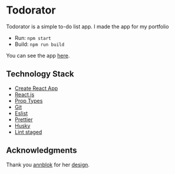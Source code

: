 # Todorator

Todorator is a simple to-do list app. I made the app for my portfolio

- Run: `npm start`
- Build: `npm run build`

You can see the app [here](https://timur-svoboda.github.io/Todorator/).

## Technology Stack

- [Create React App](https://create-react-app.dev/)
- [React.js](https://reactjs.org/)
- [Prop Types](https://www.npmjs.com/package/prop-types)
- [Git](https://git-scm.com/)
- [Eslist](https://eslint.org/)
- [Prettier](https://prettier.io/)
- [Husky](https://www.npmjs.com/package/husky)
- [Lint staged](https://www.npmjs.com/package/lint-staged)

## Acknowledgments

Thank you [annblok](https://github.com/annblok) for her [design](https://github.com/annblok/Vue-3-ToDo-List).
